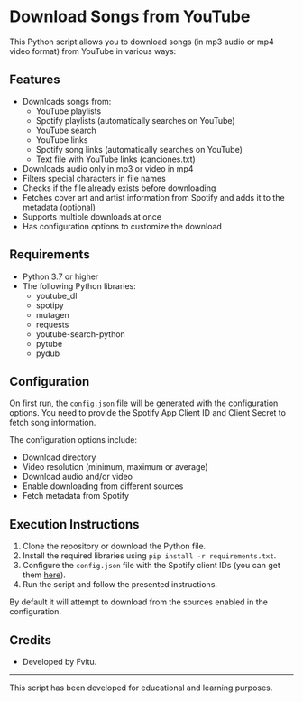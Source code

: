 # Download Songs from YouTube

This Python script allows you to download songs (in mp3 audio or mp4 video format) from YouTube in various ways:

## Features

- Downloads songs from:
  - YouTube playlists
  - Spotify playlists (automatically searches on YouTube)
  - YouTube search
  - YouTube links
  - Spotify song links (automatically searches on YouTube)
  - Text file with YouTube links (canciones.txt)
- Downloads audio only in mp3 or video in mp4
- Filters special characters in file names
- Checks if the file already exists before downloading
- Fetches cover art and artist information from Spotify and adds it to the metadata (optional)
- Supports multiple downloads at once
- Has configuration options to customize the download

## Requirements

- Python 3.7 or higher
- The following Python libraries:
  - youtube_dl
  - spotipy
  - mutagen
  - requests
  - youtube-search-python
  - pytube
  - pydub

## Configuration

On first run, the `config.json` file will be generated with the configuration options. You need to provide the Spotify App Client ID and Client Secret to fetch song information.

The configuration options include:

- Download directory
- Video resolution (minimum, maximum or average)
- Download audio and/or video
- Enable downloading from different sources 
- Fetch metadata from Spotify

## Execution Instructions

1. Clone the repository or download the Python file.
2. Install the required libraries using `pip install -r requirements.txt`.
3. Configure the `config.json` file with the Spotify client IDs (you can get them [here](https://developer.spotify.com/dashboard)).
4. Run the script and follow the presented instructions.

By default it will attempt to download from the sources enabled in the configuration. 

## Credits

- Developed by Fvitu.

---
This script has been developed for educational and learning purposes.